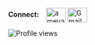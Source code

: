 

<p align="left">
  <span style="font-weight: bold; margin-right: 10px;">Connect:</span>
<a href="https://linkedin.com/in/ameya-deshmukh-90907b1a9" target="blank"><img align="center" src="https://raw.githubusercontent.com/rahuldkjain/github-profile-readme-generator/master/src/images/icons/Social/linked-in-alt.svg" alt="ameya-deshmukh-90907b1a9" height="30" width="40" /></a>
<a href="mailto:ameyaudeshmukh@gmail.com" target="blank"><img align="center" src="https://cdn-icons-png.flaticon.com/512/281/281769.png" alt="Gmail" height="30" width="40" /></a>
</p>

<p align="left">
  <img src="https://komarev.com/ghpvc/?username=your-github-username&color=green" alt="Profile views" />
</p>
